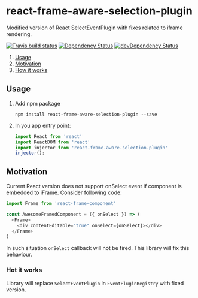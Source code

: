 # react-frame-aware-selection-plugin

Modified version of React SelectEventPlugin with fixes related to iframe rendering. 

[![Travis build status](http://img.shields.io/travis/vleletko/react-frame-aware-selection-plugin.svg?style=flat)](https://travis-ci.org/vleletko/react-frame-aware-selection-plugin)
[![Dependency Status](https://david-dm.org/vleletko/react-frame-aware-selection-plugin.svg)](https://david-dm.org/vleletko/react-frame-aware-selection-plugin)
[![devDependency Status](https://david-dm.org/vleletko/react-frame-aware-selection-plugin/dev-status.svg)](https://david-dm.org/vleletko/react-frame-aware-selection-plugin#info=devDependencies)

1. [Usage](#usage)
2. [Motivation](#motivation)
3. [How it works](#how-it-works)

## Usage

1. Add npm package

    `npm install react-frame-aware-selection-plugin --save `

2. In you app entry point:

    ```js
    import React from 'react'
    import ReactDOM from 'react'
    import injector from 'react-frame-aware-selection-plugin'
    injector();
    ```

## Motivation 

Current React version does not support onSelect event if component is embedded to iFrame.
Consider following code: 

```js
import Frame from 'react-frame-component'

const AwesomeFramedComponent = ({ onSelect }) => (
  <Frame>
    <div contentEditable="true" onSelect={onSelect}></div>
  </Frame>
)
```

In such situation `onSelect` callback will not be fired. 
This library will fix this behaviour. 
  
  
### Hot it works
Library will replace `SelectEventPlugin` in `EventPluginRegistry` with fixed version.  
